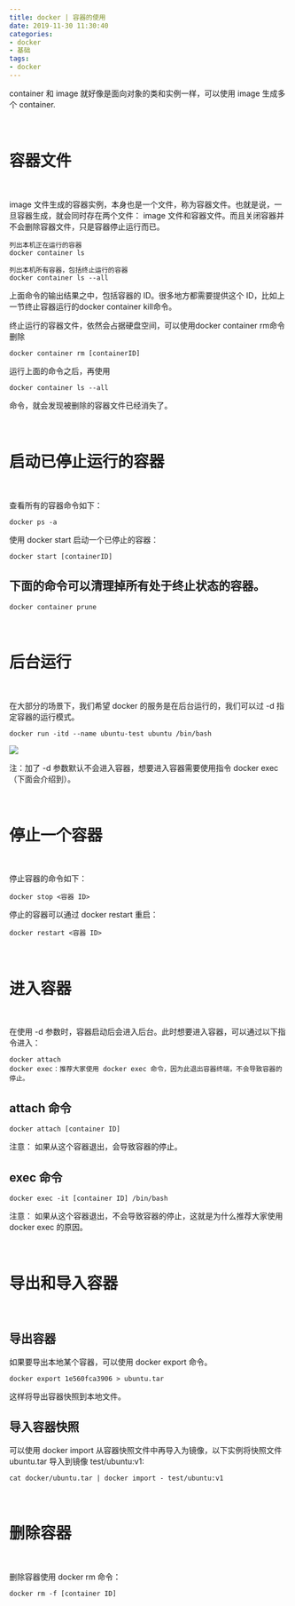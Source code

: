 ```yaml
---
title: docker | 容器的使用
date: 2019-11-30 11:30:40
categories:
- docker
- 基础
tags:
- docker
---
```

container 和 image 就好像是面向对象的类和实例一样，可以使用 image 生成多个 container.

<!--more-->

<br/>

# 容器文件

<br/>

image 文件生成的容器实例，本身也是一个文件，称为容器文件。也就是说，一旦容器生成，就会同时存在两个文件： image 文件和容器文件。而且关闭容器并不会删除容器文件，只是容器停止运行而已。

	列出本机正在运行的容器
	docker container ls

	列出本机所有容器，包括终止运行的容器
	docker container ls --all

上面命令的输出结果之中，包括容器的 ID。很多地方都需要提供这个 ID，比如上一节终止容器运行的docker container kill命令。

终止运行的容器文件，依然会占据硬盘空间，可以使用docker container rm命令删除

	docker container rm [containerID]

运行上面的命令之后，再使用

	docker container ls --all

命令，就会发现被删除的容器文件已经消失了。

<br/>

# 启动已停止运行的容器

<br/>

查看所有的容器命令如下：

	docker ps -a

使用 docker start 启动一个已停止的容器：

	docker start [containerID]

## 下面的命令可以清理掉所有处于终止状态的容器。

	docker container prune

<br/>

# 后台运行

<br/>

在大部分的场景下，我们希望 docker 的服务是在后台运行的，我们可以过 -d 指定容器的运行模式。

	docker run -itd --name ubuntu-test ubuntu /bin/bash

![](/images/docker/7_0.png)

注：加了 -d 参数默认不会进入容器，想要进入容器需要使用指令 docker exec（下面会介绍到）。

<br/>

# 停止一个容器

<br/>

停止容器的命令如下：

	docker stop <容器 ID>

停止的容器可以通过 docker restart 重启：

	docker restart <容器 ID>

<br/>

# 进入容器

<br/>

在使用 -d 参数时，容器启动后会进入后台。此时想要进入容器，可以通过以下指令进入：

	docker attach
	docker exec：推荐大家使用 docker exec 命令，因为此退出容器终端，不会导致容器的停止。

## attach 命令

	docker attach [container ID]

注意： 如果从这个容器退出，会导致容器的停止。

## exec 命令

	docker exec -it [container ID] /bin/bash

注意： 如果从这个容器退出，不会导致容器的停止，这就是为什么推荐大家使用 docker exec 的原因。

<br/>

# 导出和导入容器

<br/>

## 导出容器

如果要导出本地某个容器，可以使用 docker export 命令。

	docker export 1e560fca3906 > ubuntu.tar

这样将导出容器快照到本地文件。

## 导入容器快照

可以使用 docker import 从容器快照文件中再导入为镜像，以下实例将快照文件 ubuntu.tar 导入到镜像 test/ubuntu:v1:

	cat docker/ubuntu.tar | docker import - test/ubuntu:v1

<br/>

# 删除容器

<br/>

删除容器使用 docker rm 命令：

	docker rm -f [container ID]


